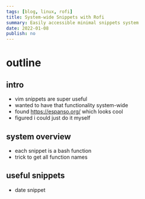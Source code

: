 ```yaml
---
tags: [blog, linux, rofi]
title: System-wide Snippets with Rofi
summary: Easily accessible minimal snippets system
date: 2022-01-08
publish: no
---
```


# outline

## intro
- vim snippets are super useful
- wanted to have that functionality system-wide
- found https://espanso.org/ which looks cool
- figured i could just do it myself

## system overview
- each snippet is a bash function
- trick to get all function names

## useful snippets
- date snippet